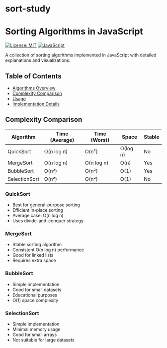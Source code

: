 # sort-study
# Sorting Algorithms in JavaScript

[![License: MIT](https://img.shields.io/badge/License-MIT-yellow.svg)](https://opensource.org/licenses/MIT)
[![JavaScript](https://img.shields.io/badge/javascript-%23323330.svg?style=flat&logo=javascript&logoColor=%23F7DF1E)](https://www.javascript.com/)

A collection of sorting algorithms implemented in JavaScript with detailed explanations and visualizations.

## Table of Contents
- [Algorithms Overview](#algorithms-overview)
- [Complexity Comparison](#complexity-comparison)
- [Usage](#usage)
- [Implementation Details](#implementation-details)

## Complexity Comparison

| Algorithm      | Time (Average) | Time (Worst) | Space    | Stable |
|---------------|----------------|--------------|----------|---------|
| QuickSort     | O(n log n)     | O(n²)        | O(log n) | No      |
| MergeSort     | O(n log n)     | O(n log n)   | O(n)     | Yes     |
| BubbleSort    | O(n²)          | O(n²)        | O(1)     | Yes     |
| SelectionSort | O(n²)          | O(n²)        | O(1)     | No      |

### QuickSort
- Best for general-purpose sorting
- Efficient in-place sorting
- Average case: O(n log n)
- Uses divide-and-conquer strategy

### MergeSort
- Stable sorting algorithm
- Consistent O(n log n) performance
- Good for linked lists
- Requires extra space

### BubbleSort
- Simple implementation
- Good for small datasets
- Educational purposes
- O(1) space complexity

### SelectionSort
- Simple implementation
- Minimal memory usage
- Good for small arrays
- Not suitable for large datasets
